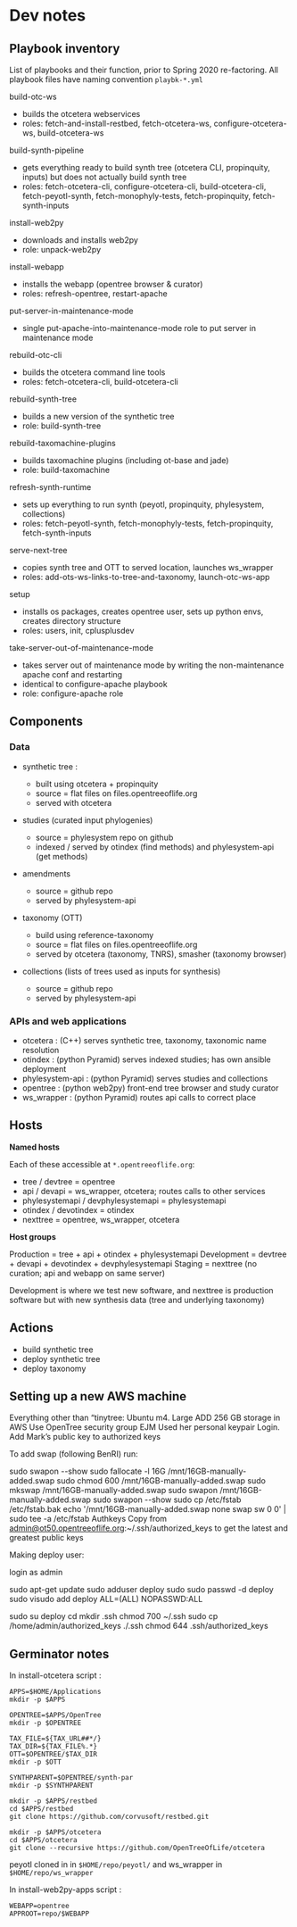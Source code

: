 # Dev notes


## Playbook inventory

List of playbooks and their function, prior to Spring 2020 re-factoring. All playbook files have naming convention `playbk-*.yml`

build-otc-ws
- builds the otcetera webservices
- roles: fetch-and-install-restbed, fetch-otcetera-ws, configure-otcetera-ws, build-otcetera-ws

build-synth-pipeline
- gets everything ready to build synth tree (otcetera CLI, propinquity, inputs) but does not actually build synth tree
- roles: fetch-otcetera-cli, configure-otcetera-cli, build-otcetera-cli, fetch-peyotl-synth, fetch-monophyly-tests, fetch-propinquity, fetch-synth-inputs

install-web2py
 - downloads and installs web2py
 - role: unpack-web2py

install-webapp
  - installs the webapp (opentree browser & curator)
  - roles: refresh-opentree, restart-apache

put-server-in-maintenance-mode
 - single put-apache-into-maintenance-mode role to put server in maintenance mode

rebuild-otc-cli
 - builds the otcetera command line tools
 - roles: fetch-otcetera-cli, build-otcetera-cli

rebuild-synth-tree
 - builds a new version of the synthetic tree
 - role: build-synth-tree

rebuild-taxomachine-plugins
 - builds taxomachine plugins (including ot-base and jade)
 - role: build-taxomachine

refresh-synth-runtime
 - sets up everything to run synth (peyotl, propinquity, phylesystem, collections)
 - roles: fetch-peyotl-synth, fetch-monophyly-tests, fetch-propinquity, fetch-synth-inputs

serve-next-tree
 - copies synth tree and OTT to served location, launches ws_wrapper
 - roles: add-ots-ws-links-to-tree-and-taxonomy, launch-otc-ws-app

setup
 - installs os packages, creates opentree user, sets up python envs, creates directory structure
 - roles: users, init, cplusplusdev

take-server-out-of-maintenance-mode
 - takes server out of maintenance mode by writing the non-maintenance apache conf and restarting
 - identical to configure-apache playbook
 - role: configure-apache role

## Components

### Data

- synthetic tree :
  - built using otcetera + propinquity
  - source = flat files on files.opentreeoflife.org
  - served with otcetera

- studies (curated input phylogenies)
  - source = phylesystem repo on github
  - indexed / served by otindex (find methods) and phylesystem-api (get methods)

- amendments
  - source = github repo
  - served by phylesystem-api

- taxonomy (OTT)
  - build using reference-taxonomy
  - source = flat files on files.opentreeoflife.org
  - served by otcetera (taxonomy, TNRS), smasher (taxonomy browser)

- collections (lists of trees used as inputs for synthesis)
  - source = github repo
  - served by phylesystem-api


### APIs and web applications

- otcetera : (C++) serves synthetic tree, taxonomy, taxonomic name resolution
- otindex : (python Pyramid) serves indexed studies; has own ansible deployment
- phylesystem-api : (python Pyramid) serves studies and collections
- opentree : (python web2py) front-end tree browser and study curator
- ws_wrapper : (python Pyramid) routes api calls to correct place


## Hosts

**Named hosts**

Each of these accessible at `*.opentreeoflife.org`:

- tree / devtree = opentree
- api / devapi = ws_wrapper, otcetera; routes calls to other services
- phylesystemapi / devphylesystemapi = phylesystemapi
- otindex / devotindex = otindex
- nexttree = opentree, ws_wrapper, otcetera

**Host groups**

Production = tree + api + otindex + phylesystemapi
Development = devtree + devapi + devotindex + devphylesystemapi
Staging = nexttree (no curation; api and webapp on same server)

Development is where we test new software, and nexttree is production software but with new synthesis data (tree and underlying taxonomy)


## Actions

* build synthetic tree
* deploy synthetic tree
* deploy taxonomy


## Setting up a new AWS machine
Everything other than “tinytree:
Ubuntu
m4. Large
ADD 256 GB storage in AWS
Use OpenTree security group
EJM Used her personal keypair
Login.
Add Mark’s public key to authorized keys

To add swap (following BenRI) run:

sudo swapon --show
sudo fallocate -l 16G /mnt/16GB-manually-added.swap
sudo chmod 600 /mnt/16GB-manually-added.swap
sudo mkswap /mnt/16GB-manually-added.swap
sudo swapon /mnt/16GB-manually-added.swap
sudo swapon --show
sudo cp /etc/fstab /etc/fstab.bak
echo '/mnt/16GB-manually-added.swap none swap sw 0 0' | sudo tee -a /etc/fstab
Authkeys
Copy from admin@ot50.opentreeoflife.org:~/.ssh/authorized_keys  to get the latest and greatest public keys



Making deploy user:

login as admin

sudo apt-get update
sudo adduser deploy sudo
sudo passwd -d deploy
sudo visudo
    add
        deploy     ALL=(ALL) NOPASSWD:ALL

sudo su deploy
cd
mkdir .ssh
chmod 700 ~/.ssh
sudo cp /home/admin/authorized_keys ./.ssh
chmod 644 .ssh/authorized_keys



## Germinator notes

In install-otcetera script :

```
APPS=$HOME/Applications
mkdir -p $APPS

OPENTREE=$APPS/OpenTree
mkdir -p $OPENTREE

TAX_FILE=${TAX_URL##*/}
TAX_DIR=${TAX_FILE%.*}
OTT=$OPENTREE/$TAX_DIR
mkdir -p $OTT

SYNTHPARENT=$OPENTREE/synth-par
mkdir -p $SYNTHPARENT

mkdir -p $APPS/restbed
cd $APPS/restbed
git clone https://github.com/corvusoft/restbed.git

mkdir -p $APPS/otcetera
cd $APPS/otcetera
git clone --recursive https://github.com/OpenTreeOfLife/otcetera
```

peyotl cloned in in `$HOME/repo/peyotl/` and ws_wrapper in `$HOME/repo/ws_wrapper`

In install-web2py-apps script :

```
WEBAPP=opentree
APPROOT=repo/$WEBAPP
```

